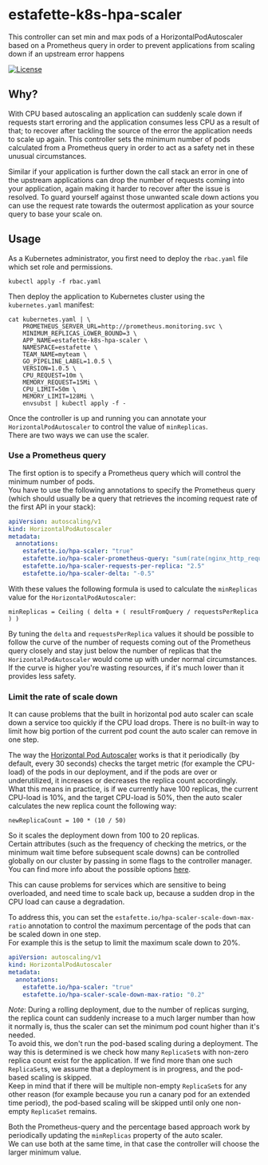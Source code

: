 # estafette-k8s-hpa-scaler
This controller can set min and max pods of a HorizontalPodAutoscaler based on a Prometheus query in order to prevent applications from scaling down if an upstream error happens


[![License](https://img.shields.io/github/license/estafette/estafette-k8s-hpa-scaler.svg)](https://github.com/estafette/estafette-k8s-hpa-scaler/blob/master/LICENSE)

## Why?

With CPU based autoscaling an application can suddenly scale down if requests start erroring and the application consumes less CPU as a result of that; to recover after tackling the source of the error the application needs to scale up again. This controller sets the minimum number of pods calculated from a Prometheus query in order to act as a safety net in these unusual circumstances.

Similar if your application is further down the call stack an error in one of the upstream applications can drop the number of requests coming into your application, again making it harder to recover after the issue is resolved. To guard yourself against those unwanted scale down actions you can use the request rate towards the outermost application as your source query to base your scale on.

## Usage

As a Kubernetes administrator, you first need to deploy the `rbac.yaml` file which set role and permissions.

```
kubectl apply -f rbac.yaml
```

Then deploy the application to Kubernetes cluster using the `kubernetes.yaml` manifest:

```
cat kubernetes.yaml | \
    PROMETHEUS_SERVER_URL=http://prometheus.monitoring.svc \
    MINIMUM_REPLICAS_LOWER_BOUND=3 \
    APP_NAME=estafette-k8s-hpa-scaler \
    NAMESPACE=estafette \
    TEAM_NAME=myteam \
    GO_PIPELINE_LABEL=1.0.5 \
    VERSION=1.0.5 \
    CPU_REQUEST=10m \
    MEMORY_REQUEST=15Mi \
    CPU_LIMIT=50m \
    MEMORY_LIMIT=128Mi \
    envsubst | kubectl apply -f -
```

Once the controller is up and running you can annotate your `HorizontalPodAutoscaler` to control the value of `minReplicas`.  
There are two ways we can use the scaler.

### Use a Prometheus query

The first option is to specify a Prometheus query which will control the minimum number of pods.  
You have to use the following annotations to specify the Prometheus query (which should usually be a query that retrieves the incoming request rate of the first API in your stack):

```yaml
apiVersion: autoscaling/v1
kind: HorizontalPodAutoscaler
metadata:
  annotations:
    estafette.io/hpa-scaler: "true"
    estafette.io/hpa-scaler-prometheus-query: "sum(rate(nginx_http_requests_total{app='my-app'}[5m])) by (app)"
    estafette.io/hpa-scaler-requests-per-replica: "2.5"
    estafette.io/hpa-scaler-delta: "-0.5"
```

With these values the following formula is used to calculate the `minReplicas` value for the `HorizontalPodAutoscaler`:

```
minReplicas = Ceiling ( delta + ( resultFromQuery / requestsPerReplica ) )
```

By tuning the `delta` and `requestsPerReplica` values it should be possible to follow the curve of the number of requests coming out of the Prometheus query closely and stay just below the number of replicas that the `HorizontalPodAutoscaler` would come up with under normal circumstances. If the curve is higher you're wasting resources, if it's much lower than it provides less safety.

### Limit the rate of scale down

It can cause problems that the built in horizontal pod auto scaler can scale down a service too quickly if the CPU load drops. There is no built-in way to limit how big portion of the current pod count the auto scaler can remove in one step.

The way the [Horizontal Pod Autoscaler](https://kubernetes.io/docs/tasks/run-application/horizontal-pod-autoscale/) works is that it periodically (by default, every 30 seconds) checks the target metric (for example the CPU-load) of the pods in our deployment, and if the pods are over or underutilized, it increases or decreases the replica count accordingly.  
What this means in practice, is if we currently have 100 replicas, the current CPU-load is 10%, and the target CPU-load is 50%, then the auto scaler calculates the new replica count the following way:

```
newReplicaCount = 100 * (10 / 50)
```

So it scales the deployment down from 100 to 20 replicas.  
Certain attributes (such as the frequency of checking the metrics, or the minimum wait time before subsequent scale downs) can be controlled globally on our cluster by passing in some flags to the controller manager. You can find more info about the possible options [here](https://kubernetes.io/docs/tasks/run-application/horizontal-pod-autoscale/).

This can cause problems for services which are sensitive to being overloaded, and need time to scale back up, because a sudden drop in the CPU load can cause a degradation.

To address this, you can set the `estafette.io/hpa-scaler-scale-down-max-ratio` annotation to control the maximum percentage of the pods that can be scaled down in one step.  
For example this is the setup to limit the maximum scale down to 20%.

```yaml
apiVersion: autoscaling/v1
kind: HorizontalPodAutoscaler
metadata:
  annotations:
    estafette.io/hpa-scaler: "true"
    estafette.io/hpa-scaler-scale-down-max-ratio: "0.2"
```

*Note*: During a rolling deployment, due to the number of replicas surging, the replica count can suddenly increase to a much larger number than how it normally is, thus the scaler can set the minimum pod count higher than it's needed.  
To avoid this, we don't run the pod-based scaling during a deployment. The way this is determined is we check how many `ReplicaSet`s with non-zero replica count exist for the application. If we find more than one such `ReplicaSet`s, we assume that a deployment is in progress, and the pod-based scaling is skipped.  
Keep in mind that if there will be multiple non-empty `ReplicaSet`s for any other reason (for example because you run a canary pod for an extended time period), the pod-based scaling will be skipped until only one non-empty `ReplicaSet` remains.

Both the Prometheus-query and the percentage based approach work by periodically updating the `minReplicas` property of the auto scaler.  
We can use both at the same time, in that case the controller will choose the larger minimum value.
